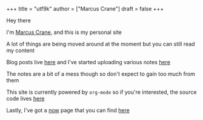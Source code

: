 +++
title = "utf9k"
author = ["Marcus Crane"]
draft = false
+++

Hey there

I'm [Marcus Crane](/about), and this is my personal site

A lot of things are being moved around at the moment but you can still read my content

Blog posts live [here](/blog) and I've started uploading various notes [here](/notes)

The notes are a bit of a mess though so don't expect to gain too much from them

This site is currently powered by `org-mode` so if you're interested, the source code lives [here](https://github.com/marcus-crane/utf9k)

Lastly, I've got a [now](https://nownownow.com/about) page that you can find [here](/now)
